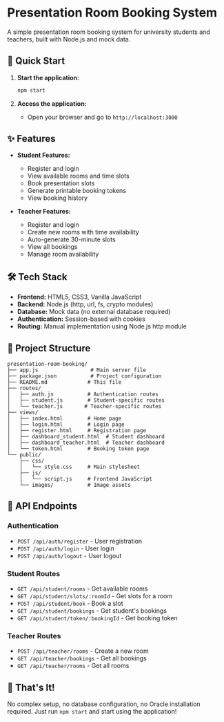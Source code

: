 # Presentation Room Booking System

A simple presentation room booking system for university students and teachers, built with Node.js and mock data.

## 🚀 **Quick Start**

1. **Start the application:**
   ```bash
   npm start
   ```

2. **Access the application:**
   - Open your browser and go to `http://localhost:3000`

## ✨ **Features**

- **Student Features:**
  - Register and login
  - View available rooms and time slots
  - Book presentation slots
  - Generate printable booking tokens
  - View booking history

- **Teacher Features:**
  - Register and login
  - Create new rooms with time availability
  - Auto-generate 30-minute slots
  - View all bookings
  - Manage room availability

## 🛠️ **Tech Stack**

- **Frontend:** HTML5, CSS3, Vanilla JavaScript
- **Backend:** Node.js (http, url, fs, crypto modules)
- **Database:** Mock data (no external database required)
- **Authentication:** Session-based with cookies
- **Routing:** Manual implementation using Node.js http module

## 📁 **Project Structure**

```
presentation-room-booking/
├── app.js                 # Main server file
├── package.json           # Project configuration
├── README.md             # This file
├── routes/
│   ├── auth.js           # Authentication routes
│   ├── student.js        # Student-specific routes
│   └── teacher.js       # Teacher-specific routes
├── views/
│   ├── index.html        # Home page
│   ├── login.html        # Login page
│   ├── register.html     # Registration page
│   ├── dashboard_student.html  # Student dashboard
│   ├── dashboard_teacher.html  # Teacher dashboard
│   └── token.html        # Booking token page
└── public/
    ├── css/
    │   └── style.css     # Main stylesheet
    ├── js/
    │   └── script.js     # Frontend JavaScript
    └── images/           # Image assets
```

## 🔧 **API Endpoints**

### Authentication
- `POST /api/auth/register` - User registration
- `POST /api/auth/login` - User login
- `POST /api/auth/logout` - User logout

### Student Routes
- `GET /api/student/rooms` - Get available rooms
- `GET /api/student/slots/:roomId` - Get slots for a room
- `POST /api/student/book` - Book a slot
- `GET /api/student/bookings` - Get student's bookings
- `GET /api/student/token/:bookingId` - Get booking token

### Teacher Routes
- `POST /api/teacher/rooms` - Create a new room
- `GET /api/teacher/bookings` - Get all bookings
- `GET /api/teacher/rooms` - Get all rooms

## 🎉 **That's It!**

No complex setup, no database configuration, no Oracle installation required. Just run `npm start` and start using the application! 

